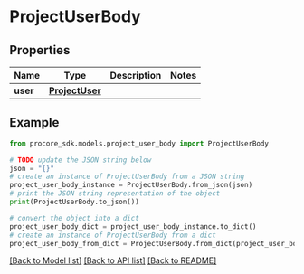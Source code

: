 # ProjectUserBody


## Properties

Name | Type | Description | Notes
------------ | ------------- | ------------- | -------------
**user** | [**ProjectUser**](ProjectUser.md) |  | 

## Example

```python
from procore_sdk.models.project_user_body import ProjectUserBody

# TODO update the JSON string below
json = "{}"
# create an instance of ProjectUserBody from a JSON string
project_user_body_instance = ProjectUserBody.from_json(json)
# print the JSON string representation of the object
print(ProjectUserBody.to_json())

# convert the object into a dict
project_user_body_dict = project_user_body_instance.to_dict()
# create an instance of ProjectUserBody from a dict
project_user_body_from_dict = ProjectUserBody.from_dict(project_user_body_dict)
```
[[Back to Model list]](../README.md#documentation-for-models) [[Back to API list]](../README.md#documentation-for-api-endpoints) [[Back to README]](../README.md)


